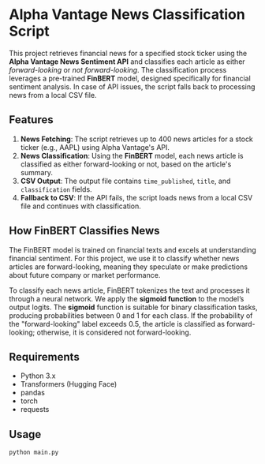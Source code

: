 # Alpha Vantage News Classification Script

This project retrieves financial news for a specified stock ticker using the **Alpha Vantage News Sentiment API** and classifies each article as either *forward-looking* or *not forward-looking*. The classification process leverages a pre-trained **FinBERT** model, designed specifically for financial sentiment analysis. In case of API issues, the script falls back to processing news from a local CSV file.

## Features

1. **News Fetching**: The script retrieves up to 400 news articles for a stock ticker (e.g., AAPL) using Alpha Vantage's API.
2. **News Classification**: Using the **FinBERT** model, each news article is classified as either forward-looking or not, based on the article's summary.
3. **CSV Output**: The output file contains `time_published`, `title`, and `classification` fields.
4. **Fallback to CSV**: If the API fails, the script loads news from a local CSV file and continues with classification.

## How FinBERT Classifies News

The FinBERT model is trained on financial texts and excels at understanding financial sentiment. For this project, we use it to classify whether news articles are forward-looking, meaning they speculate or make predictions about future company or market performance.

To classify each news article, FinBERT tokenizes the text and processes it through a neural network. We apply the **sigmoid function** to the model’s output logits. The **sigmoid** function is suitable for binary classification tasks, producing probabilities between 0 and 1 for each class. If the probability of the "forward-looking" label exceeds 0.5, the article is classified as forward-looking; otherwise, it is considered not forward-looking.

## Requirements

- Python 3.x
- Transformers (Hugging Face)
- pandas
- torch
- requests

## Usage

```bash
python main.py
```
